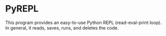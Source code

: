 # PyREPL
This program provides an easy-to-use Python REPL (read-eval-print loop). In general, it reads,
saves, runs, and deletes the code.
